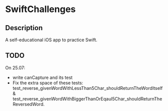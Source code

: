 # SwiftChallenges

## Description
A self-educational iOS app to practice Swift.

## TODO
On 25.07:
- write canCapture and its test
- Fix the extra space of these tests: test_reverse_givenWordWithLessThan5Char_shouldReturnTheWordItself & test_reverse_givenWordWithBiggerThanOrEqaul5Char_shouldReturnTheReversedWord.


